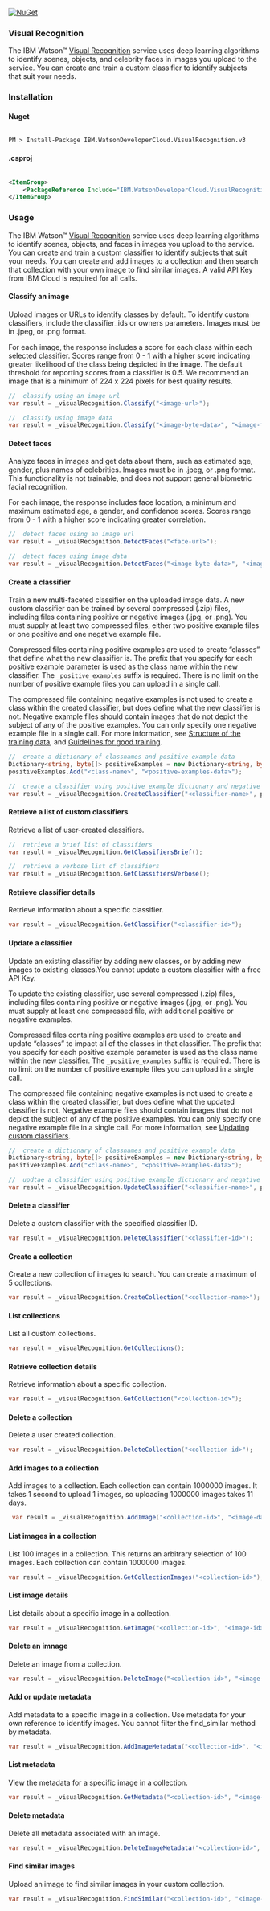 [![NuGet](https://img.shields.io/badge/nuget-v2.5.0-green.svg?style=flat)](https://www.nuget.org/packages/IBM.WatsonDeveloperCloud.VisualRecognition.v3/)

### Visual Recognition
The IBM Watson™ [Visual Recognition][visual-recognition] service uses deep learning algorithms to identify scenes, objects, and celebrity faces in images you upload to the service. You can create and train a custom classifier to identify subjects that suit your needs.

### Installation
#### Nuget
```

PM > Install-Package IBM.WatsonDeveloperCloud.VisualRecognition.v3

```
#### .csproj
```xml

<ItemGroup>
    <PackageReference Include="IBM.WatsonDeveloperCloud.VisualRecognition.v3" Version="2.5.0" />
</ItemGroup>

```

### Usage
The IBM Watson™ [Visual Recognition][visual-recognition] service uses deep learning algorithms to identify scenes, objects, and faces in images you upload to the service. You can create and train a custom classifier to identify subjects that suit your needs. You can create and add images to a collection and then search that collection with your own image to find similar images. A valid API Key from IBM Cloud is required for all calls.

#### Classify an image
Upload images or URLs to identify classes by default. To identify custom classifiers, include the classifier_ids or owners parameters. Images must be in .jpeg, or .png format.

For each image, the response includes a score for each class within each selected classifier. Scores range from 0 - 1 with a higher score indicating greater likelihood of the class being depicted in the image. The default threshold for reporting scores from a classifier is 0.5. We recommend an image that is a minimum of 224 x 224 pixels for best quality results.
```cs
//  classify using an image url
var result = _visualRecognition.Classify("<image-url>");

//  classify using image data
var result = _visualRecognition.Classify("<image-byte-data>", "<image-filename>", "<image-mimetype>");
```

#### Detect faces
Analyze faces in images and get data about them, such as estimated age, gender, plus names of celebrities. Images must be in .jpeg, or .png format. This functionality is not trainable, and does not support general biometric facial recognition.

For each image, the response includes face location, a minimum and maximum estimated age, a gender, and confidence scores. Scores range from 0 - 1 with a higher score indicating greater correlation.
```cs
//  detect faces using an image url
var result = _visualRecognition.DetectFaces("<face-url>");

//  detect faces using image data
var result = _visualRecognition.DetectFaces("<image-byte-data>", "<image-filename>", "<image-mimetype>");
```

#### Create a classifier
Train a new multi-faceted classifier on the uploaded image data. A new custom classifier can be trained by several compressed (.zip) files, including files containing positive or negative images (.jpg, or .png). You must supply at least two compressed files, either two positive example files or one positive and one negative example file.

Compressed files containing positive examples are used to create “classes” that define what the new classifier is. The prefix that you specify for each positive example parameter is used as the class name within the new classifier. The `_positive_examples` suffix is required. There is no limit on the number of positive example files you can upload in a single call.

The compressed file containing negative examples is not used to create a class within the created classifier, but does define what the new classifier is not. Negative example files should contain images that do not depict the subject of any of the positive examples. You can only specify one negative example file in a single call. For more information, see [Structure of the training data][structure-of-the-training-data], and [Guidelines for good training][guidelines-for-good-training].
```cs
//  create a dictionary of classnames and positive example data
Dictionary<string, byte[]> positiveExamples = new Dictionary<string, byte[]>();
positiveExamples.Add("<class-name>", "<positive-examples-data>");

//  create a classifier using positive example dictionary and negative example data
var result = _visualRecognition.CreateClassifier("<classifier-name>", positiveExamples, "<negative-examples-data>");
```

#### Retrieve a list of custom classifiers
Retrieve a list of user-created classifiers.
```cs
//  retrieve a brief list of classifiers
var result = _visualRecognition.GetClassifiersBrief();

//  retrieve a verbose list of classifiers
var result = _visualRecognition.GetClassifiersVerbose();
```

#### Retrieve classifier details
Retrieve information about a specific classifier.
```cs
var result = _visualRecognition.GetClassifier("<classifier-id>");
```

#### Update a classifier
Update an existing classifier by adding new classes, or by adding new images to existing classes.You cannot update a custom classifier with a free API Key.

To update the existing classifier, use several compressed (.zip) files, including files containing positive or negative images (.jpg, or .png). You must supply at least one compressed file, with additional positive or negative examples.

Compressed files containing positive examples are used to create and update “classes” to impact all of the classes in that classifier. The prefix that you specify for each positive example parameter is used as the class name within the new classifier. The `_positive_examples` suffix is required. There is no limit on the number of positive example files you can upload in a single call.

The compressed file containing negative examples is not used to create a class within the created classifier, but does define what the updated classifier is not. Negative example files should contain images that do not depict the subject of any of the positive examples. You can only specify one negative example file in a single call. For more information, see [Updating custom classifiers][updating-custom-classifiers].
```cs
//  create a dictionary of classnames and positive example data
Dictionary<string, byte[]> positiveExamples = new Dictionary<string, byte[]>();
positiveExamples.Add("<class-name>", "<positive-examples-data>");

//  updtae a classifier using positive example dictionary and negative example data
var result = _visualRecognition.UpdateClassifier("<classifier-name>", positiveExamples, "<negative-examples-data>");
```

#### Delete a classifier
Delete a custom classifier with the specified classifier ID.
```cs
var result = _visualRecognition.DeleteClassifier("<classifier-id>");
```

#### Create a collection
Create a new collection of images to search. You can create a maximum of 5 collections.
```cs
var result = _visualRecognition.CreateCollection("<collection-name>");
```

#### List collections
List all custom collections.
```cs
var result = _visualRecognition.GetCollections();
```

#### Retrieve collection details
Retrieve information about a specific collection.
```cs
var result = _visualRecognition.GetCollection("<collection-id>");
```

#### Delete a collection
Delete a user created collection.
```cs
var result = _visualRecognition.DeleteCollection("<collection-id>");
```

#### Add images to a collection
Add images to a collection. Each collection can contain 1000000 images. It takes 1 second to upload 1 images, so uploading 1000000 images takes 11 days.
```cs
 var result = _visualRecognition.AddImage("<collection-id>", "<image-data>", "<image-filename>", "<metadata-data>");
```

#### List images in a collection
List 100 images in a collection. This returns an arbitrary selection of 100 images. Each collection can contain 1000000 images.
```cs
var result = _visualRecognition.GetCollectionImages("<collection-id>");
```

#### List image details
List details about a specific image in a collection.
```cs
var result = _visualRecognition.GetImage("<collection-id>", "<image-id>");
```

#### Delete an imnage
Delete an image from a collection.
```cs
var result = _visualRecognition.DeleteImage("<collection-id>", "<image-id>");
```

#### Add or update metadata
Add metadata to a specific image in a collection. Use metadata for your own reference to identify images. You cannot filter the find_similar method by metadata.
```cs
var result = _visualRecognition.AddImageMetadata("<collection-id>", "<image-id>", "<metadata-data>");
```

#### List metadata
View the metadata for a specific image in a collection.
```cs
var result = _visualRecognition.GetMetadata("<collection-id>", "<image-id>");
```

#### Delete metadata
Delete all metadata associated with an image.
```cs
var result = _visualRecognition.DeleteImageMetadata("<collection-id>", "<image-id>");
```

#### Find similar images
Upload an image to find similar images in your custom collection.
```cs
var result = _visualRecognition.FindSimilar("<collection-id>", "<image-data>", "<image-filename>");
```

[visual-recognition]: https://www.ibm.com/watson/developercloud/visual-recognition/api/v3/
[structure-of-the-training-data]: https://console.bluemix.net/docs/services/visual-recognition/customizing.html#structure
[guidelines-for-good-training]: https://console.bluemix.net/docs/services/visual-recognition/customizing.html#guidelines-for-good-training
[updating-custom-classifiers]: https://console.bluemix.net/docs/services/visual-recognition/customizing.html#updating-custom-classifiers
